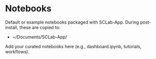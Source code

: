 # Notebooks

Default or example notebooks packaged with SCLab-App.
During post-install, these are copied to:
- ~/Documents/SCLab-App/

Add your curated notebooks here (e.g., dashboard.ipynb, tutorials, workflows).
